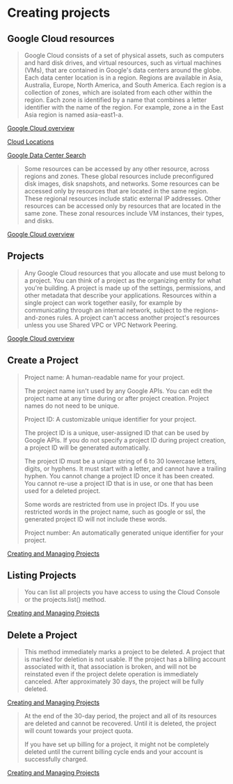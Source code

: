 # Creating projects

## Google Cloud resources

> Google Cloud consists of a set of physical assets, such as computers and hard disk drives, and virtual resources, such as virtual machines (VMs), that are contained in Google's data centers around the globe. Each data center location is in a region. Regions are available in Asia, Australia, Europe, North America, and South America. Each region is a collection of zones, which are isolated from each other within the region. Each zone is identified by a name that combines a letter identifier with the name of the region. For example, zone a in the East Asia region is named asia-east1-a.

[Google Cloud overview](https://cloud.google.com/docs/overview)

[Cloud Locations](https://cloud.google.com/about/locations)

[Google Data Center Search](https://www.google.com/search?q=google+data+center&tbm=isch&ved=2ahUKEwiexf7EgsLvAhVhIn0KHVSRBq0Q2-cCegQIABAA&oq=google+data+center&gs_lcp=CgNpbWcQA1AAWABgopgcaABwAHgAgAEAiAEAkgEAmAEAqgELZ3dzLXdpei1pbWc&sclient=img&ei=BZFXYN6uNOHE9APUoproCg&bih=868&biw=1680)

> Some resources can be accessed by any other resource, across regions and zones. These global resources include preconfigured disk images, disk snapshots, and networks. Some resources can be accessed only by resources that are located in the same region. These regional resources include static external IP addresses. Other resources can be accessed only by resources that are located in the same zone. These zonal resources include VM instances, their types, and disks.

[Google Cloud overview](https://cloud.google.com/docs/overview)

## Projects

> Any Google Cloud resources that you allocate and use must belong to a project. You can think of a project as the organizing entity for what you're building. A project is made up of the settings, permissions, and other metadata that describe your applications. Resources within a single project can work together easily, for example by communicating through an internal network, subject to the regions-and-zones rules. A project can't access another project's resources unless you use Shared VPC or VPC Network Peering.

[Google Cloud overview](https://cloud.google.com/docs/overview)

## Create a Project

> Project name: A human-readable name for your project.
> 
> The project name isn't used by any Google APIs. You can edit the project name at any time during or after project creation. Project names do not need to be unique.
> 
> Project ID: A customizable unique identifier for your project.
> 
> The project ID is a unique, user-assigned ID that can be used by Google APIs. If you do not specify a project ID during project creation, a project ID will be generated automatically.
> 
> The project ID must be a unique string of 6 to 30 lowercase letters, digits, or hyphens. It must start with a letter, and cannot have a trailing hyphen. You cannot change a project ID once it has been created. You cannot re-use a project ID that is in use, or one that has been used for a deleted project.
> 
> Some words are restricted from use in project IDs. If you use restricted words in the project name, such as google or ssl, the generated project ID will not include these words.
> 
> Project number: An automatically generated unique identifier for your project.

[Creating and Managing Projects](https://cloud.google.com/resource-manager/docs/creating-managing-projects)

## Listing Projects

> You can list all projects you have access to using the Cloud Console or the projects.list() method.

[Creating and Managing Projects](https://cloud.google.com/resource-manager/docs/creating-managing-projects)

## Delete a Project

> This method immediately marks a project to be deleted. A project that is marked for deletion is not usable. If the project has a billing account associated with it, that association is broken, and will not be reinstated even if the project delete operation is immediately canceled. After approximately 30 days, the project will be fully deleted.

[Creating and Managing Projects](https://cloud.google.com/resource-manager/docs/creating-managing-projects)

> At the end of the 30-day period, the project and all of its resources are deleted and cannot be recovered. Until it is deleted, the project will count towards your project quota.
> 
> If you have set up billing for a project, it might not be completely deleted until the current billing cycle ends and your account is successfully charged.

[Creating and Managing Projects](https://cloud.google.com/resource-manager/docs/creating-managing-projects)
